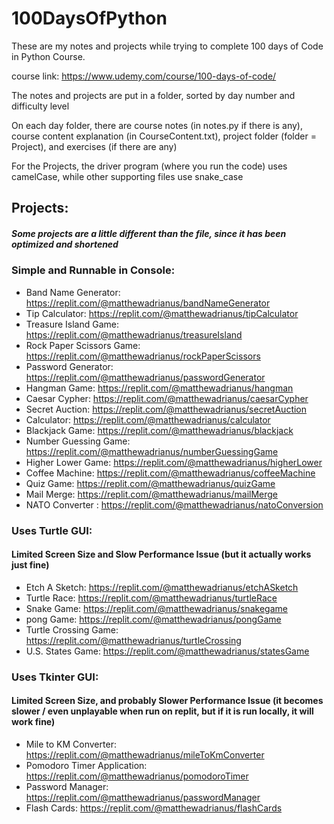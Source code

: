 # 100DaysOfPython

These are my notes and projects while trying to complete 100 days of Code in Python Course.

course link: https://www.udemy.com/course/100-days-of-code/

The notes and projects are put in a folder, sorted by day number and difficulty level

On each day folder, there are course notes (in notes.py if there is any), course content explanation (in CourseContent.txt), project folder (folder = Project),
and exercises (if there are any)

For the Projects, the driver program (where you run the code) uses camelCase, while other supporting files use snake_case

## Projects:
##### Some projects are a little different than the file, since it has been optimized and shortened 

### Simple and Runnable in Console: 
- Band Name Generator: https://replit.com/@matthewadrianus/bandNameGenerator
- Tip Calculator: https://replit.com/@matthewadrianus/tipCalculator
- Treasure Island Game: https://replit.com/@matthewadrianus/treasureIsland
- Rock Paper Scissors Game: https://replit.com/@matthewadrianus/rockPaperScissors
- Password Generator: https://replit.com/@matthewadrianus/passwordGenerator
- Hangman Game: https://replit.com/@matthewadrianus/hangman
- Caesar Cypher: https://replit.com/@matthewadrianus/caesarCypher
- Secret Auction: https://replit.com/@matthewadrianus/secretAuction
- Calculator: https://replit.com/@matthewadrianus/calculator
- Blackjack Game: https://replit.com/@matthewadrianus/blackjack
- Number Guessing Game: https://replit.com/@matthewadrianus/numberGuessingGame
- Higher Lower Game: https://replit.com/@matthewadrianus/higherLower
- Coffee Machine: https://replit.com/@matthewadrianus/coffeeMachine
- Quiz Game: https://replit.com/@matthewadrianus/quizGame
- Mail Merge: https://replit.com/@matthewadrianus/mailMerge
- NATO Converter : https://replit.com/@matthewadrianus/natoConversion

### Uses Turtle GUI:
#### Limited Screen Size and Slow Performance Issue (but it actually works just fine)
- Etch A Sketch: https://replit.com/@matthewadrianus/etchASketch
- Turtle Race: https://replit.com/@matthewadrianus/turtleRace
- Snake Game: https://replit.com/@matthewadrianus/snakegame
- pong Game: https://replit.com/@matthewadrianus/pongGame
- Turtle Crossing Game: https://replit.com/@matthewadrianus/turtleCrossing
- U.S. States Game: https://replit.com/@matthewadrianus/statesGame

### Uses Tkinter GUI:
#### Limited Screen Size, and probably Slower Performance Issue (it becomes slower / even unplayable when run on replit, but if it is run locally, it will work fine)
- Mile to KM Converter: https://replit.com/@matthewadrianus/mileToKmConverter
- Pomodoro Timer Application: https://replit.com/@matthewadrianus/pomodoroTimer
- Password Manager: https://replit.com/@matthewadrianus/passwordManager
- Flash Cards: https://replit.com/@matthewadrianus/flashCards
